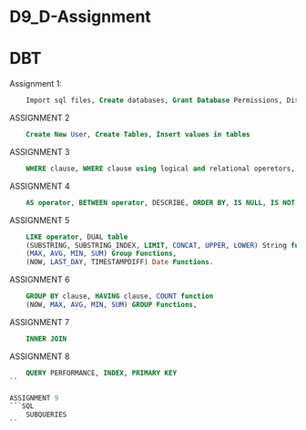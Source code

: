 # D9_D-Assignment

# DBT

Assignment 1:
```SQL
    Import sql files, Create databases, Grant Database Permissions, Display created Databases.
```
ASSIGNMENT 2
```SQL
	Create New User, Create Tables, Insert values in tables
```
ASSIGNMENT 3
```SQL
	WHERE clause, WHERE clause using logical and relational operetors, DISTINCT keyword
```
ASSIGNMENT 4
```SQL
	AS operator, BETWEEN operator, DESCRIBE, ORDER BY, IS NULL, IS NOT NULL
```
ASSIGNMENT 5
```SQL
	LIKE operator, DUAL table
	(SUBSTRING, SUBSTRING_INDEX, LIMIT, CONCAT, UPPER, LOWER) String functions,
	(MAX, AVG, MIN, SUM) Group Functions,
	(NOW, LAST_DAY, TIMESTAMPDIFF) Date Functions. 
```

ASSIGNMENT 6
```SQL
	GROUP BY clause, HAVING clause, COUNT function
	(NOW, MAX, AVG, MIN, SUM) GROUP Functions,
```

ASSIGNMENT 7
```SQL
	INNER JOIN
```

ASSIGNMENT 8
```SQL
	QUERY PERFORMANCE, INDEX, PRIMARY KEY
``

ASSIGNMENT 9
```SQL
	SUBQUERIES
``
